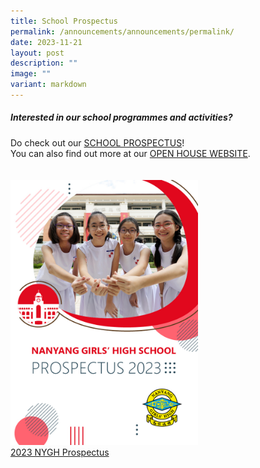 ```yaml
---
title: School Prospectus
permalink: /announcements/announcements/permalink/
date: 2023-11-21
layout: post
description: ""
image: ""
variant: markdown
---
```

##### **Interested in our school programmes and activities?**

Do check out our <a target="\_blank" href="/files/NYGH_Prospectus.pdf">SCHOOL PROSPECTUS</a>! <br>
You can also find out more at our&nbsp;[OPEN HOUSE WEBSITE](https://openhousenygh.com/).
<div style="float: left; margin: 20px 80px 80px 0px;"><img style="width:300px;" src="/images/NY_Prospectus_Cover.jpg">
<br>
	<a target="\_blank" href="/files/NYGH_Prospectus.pdf">2023 NYGH Prospectus</a></div>
<br style="clear:both">
